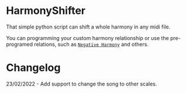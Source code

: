 # HarmonyShifter
That simple python script can shift a whole harmony in any midi file.

You can programming your custom harmony relationship or use the pre-programed relations, such as [```Negative Harmony```](https://en.wikipedia.org/wiki/Riemannian_theory) and others.

# Changelog

23/02/2022 - Add support to change the song to other scales.
